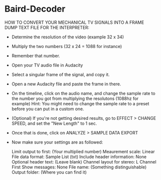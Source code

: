 # Baird-Decoder

HOW TO CONVERT YOUR MECHANICAL TV SIGNALS
INTO A FRAME DUMP TEXT FILE FOR THE INTERPRETER:

- Determine the resolution of the video (example 32 x 34)
- Multiply the two numbers (32 x 24 = 1088 for instance)
- Remember that number.
- Open your TV audio file in Audacity
- Select a singular frame of the signal, and copy it.
- Open a new Audacity file and paste the frame in there.
- On the timeline, click on the audio name, and change the
sample rate to the number you got from multiplying the
resolutons (1088hz for example)
	Hint: You might need to change the sample rate to a 
	preset before you can put in a custom one.
- (Optional) If you're not getting desired results,
go to EFFECT > CHANGE SPEED, and set the "New Length" to 1 sec.
- Once that is done, click on ANALYZE > SAMPLE DATA EXPORT
- Now make sure your settings are as followed:
  
	Limit output to first: (Your multiplied number)
	Meaurement scale: Linear
	File data format: Sample List (txt)
	Include header information: None
	Optional header text: (Leave blank)
	Channel layout for stereo: L Channel First
	Show messages: None
	File name: (Something distinguishable)
	Output folder: (Where you can find it)

